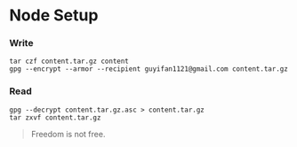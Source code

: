 Node Setup
==============

### Write

```shell
tar czf content.tar.gz content
gpg --encrypt --armor --recipient guyifan1121@gmail.com content.tar.gz

```

### Read

```shell
gpg --decrypt content.tar.gz.asc > content.tar.gz
tar zxvf content.tar.gz
```

> Freedom is not free.
